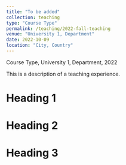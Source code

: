 ```yaml
---
title: "To be added"
collection: teaching
type: "Course Type"
permalink: /teaching/2022-fall-teaching
venue: "University 1, Department"
date: 2022-10-09
location: "City, Country"
---
```

Course Type, University 1, Department, 2022

This is a description of a teaching experience. 

Heading 1
======

Heading 2
======

Heading 3
======
